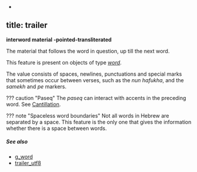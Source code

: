 -
title: trailer
---

**interword material -pointed-transliterated**


The material that follows the word in question, up till the next word.

This feature is present on objects of type [*word*](otype.md).

The value consists of spaces, newlines, punctuations and special marks
that sometimes occur between verses, such as the
*nun hafukha*, and the *samekh* and *pe* markers.

??? caution "Paseq"
    The *paseq* can interact with accents in the preceding word.
    See [Cantillation](../cantillation.md).

??? note "Spaceless word boundaries"
    Not all words in Hebrew are separated by a space.
    This feature is the only one that gives the information whether there is a
    space between words.

##### See also

* [g_word](g_word.md) 
* [trailer_utf8](trailer_utf8.md) 
